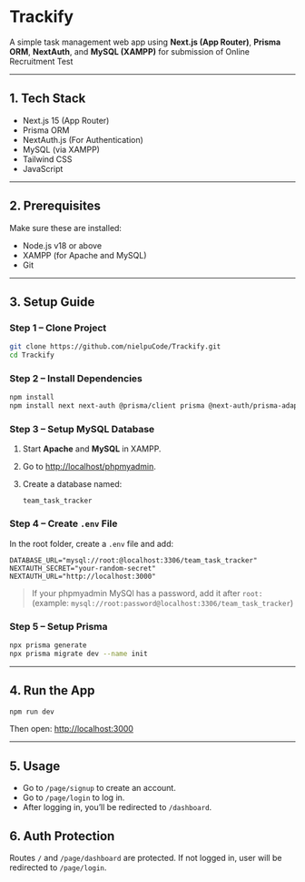 # Trackify

A simple task management web app using **Next.js (App Router)**, **Prisma ORM**, **NextAuth**, and **MySQL (XAMPP)** for submission of Online Recruitment Test

---

## 1. Tech Stack

- Next.js 15 (App Router)
- Prisma ORM
- NextAuth.js (For Authentication)
- MySQL (via XAMPP)
- Tailwind CSS
- JavaScript

---

## 2. Prerequisites

Make sure these are installed:

- Node.js v18 or above
- XAMPP (for Apache and MySQL)
- Git

---

## 3. Setup Guide

### Step 1 – Clone Project

```bash
git clone https://github.com/nielpuCode/Trackify.git
cd Trackify
```

### Step 2 – Install Dependencies

```bash
npm install
npm install next next-auth @prisma/client prisma @next-auth/prisma-adapter bcryptjs lucide-react
```

### Step 3 – Setup MySQL Database

1. Start **Apache** and **MySQL** in XAMPP.
2. Go to [http://localhost/phpmyadmin](http://localhost/phpmyadmin).
3. Create a database named:

   ```
   team_task_tracker
   ```

### Step 4 – Create `.env` File

In the root folder, create a `.env` file and add:

```env
DATABASE_URL="mysql://root:@localhost:3306/team_task_tracker"
NEXTAUTH_SECRET="your-random-secret"
NEXTAUTH_URL="http://localhost:3000"
```

> If your phpmyadmin MySQl has a password, add it after `root:` (example: `mysql://root:password@localhost:3306/team_task_tracker`)

### Step 5 – Setup Prisma

```bash
npx prisma generate
npx prisma migrate dev --name init
```

---

## 4. Run the App

```bash
npm run dev
```

Then open:
[http://localhost:3000](http://localhost:3000)

---

## 5. Usage

- Go to `/page/signup` to create an account.
- Go to `/page/login` to log in.
- After logging in, you’ll be redirected to `/dashboard`.

## 6. Auth Protection

Routes `/` and `/page/dashboard` are protected.
If not logged in, user will be redirected to `/page/login`.
